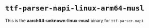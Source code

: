 # `ttf-parser-napi-linux-arm64-musl`

This is the **aarch64-unknown-linux-musl** binary for `ttf-parser-napi`
